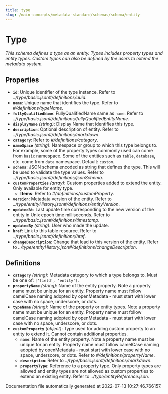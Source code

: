 ```yaml
---
title: type
slug: /main-concepts/metadata-standard/schemas/schema/entity
---
```


# Type

*This schema defines a type as an entity. Types includes property types and entity types. Custom types can also be defined by the users to extend the metadata system.*

## Properties

- **`id`**: Unique identifier of the type instance. Refer to *../type/basic.json#/definitions/uuid*.
- **`name`**: Unique name that identifies the type. Refer to *#/definitions/typeName*.
- **`fullyQualifiedName`**: FullyQualifiedName same as `name`. Refer to *../type/basic.json#/definitions/fullyQualifiedEntityName*.
- **`displayName`** *(string)*: Display Name that identifies this type.
- **`description`**: Optional description of entity. Refer to *../type/basic.json#/definitions/markdown*.
- **`category`**: Refer to *#/definitions/category*.
- **`nameSpace`** *(string)*: Namespace or group to which this type belongs to. For example, some of the property types commonly used can come from `basic` namespace. Some of the entities such as `table`, `database`, etc. come from `data` namespace. Default: `custom`.
- **`schema`**: JSON schema encoded as string that defines the type. This will be used to validate the type values. Refer to *../type/basic.json#/definitions/jsonSchema*.
- **`customProperties`** *(array)*: Custom properties added to extend the entity. Only available for entity type.
  - **Items**: Refer to *#/definitions/customProperty*.
- **`version`**: Metadata version of the entity. Refer to *../type/entityHistory.json#/definitions/entityVersion*.
- **`updatedAt`**: Last update time corresponding to the new version of the entity in Unix epoch time milliseconds. Refer to *../type/basic.json#/definitions/timestamp*.
- **`updatedBy`** *(string)*: User who made the update.
- **`href`**: Link to this table resource. Refer to *../type/basic.json#/definitions/href*.
- **`changeDescription`**: Change that lead to this version of the entity. Refer to *../type/entityHistory.json#/definitions/changeDescription*.
## Definitions

- **`category`** *(string)*: Metadata category to which a type belongs to. Must be one of: `['field', 'entity']`.
- **`propertyName`** *(string)*: Name of the entity property. Note a property name must be unique for an entity. Property name must follow camelCase naming adopted by openMetadata - must start with lower case with no space, underscore, or dots.
- **`typeName`** *(string)*: Name of the property or entity types. Note a property name must be unique for an entity. Property name must follow camelCase naming adopted by openMetadata - must start with lower case with no space, underscore, or dots.
- **`customProperty`** *(object)*: Type used for adding custom property to an entity to extend it. Cannot contain additional properties.
  - **`name`**: Name of the entity property. Note a property name must be unique for an entity. Property name must follow camelCase naming adopted by openMetadata - must start with lower case with no space, underscore, or dots. Refer to *#/definitions/propertyName*.
  - **`description`**: Refer to *../type/basic.json#/definitions/markdown*.
  - **`propertyType`**: Reference to a property type. Only property types are allowed and entity types are not allowed as custom properties to extend an existing entity. Refer to *../type/entityReference.json*.


Documentation file automatically generated at 2022-07-13 10:27:46.766157.
